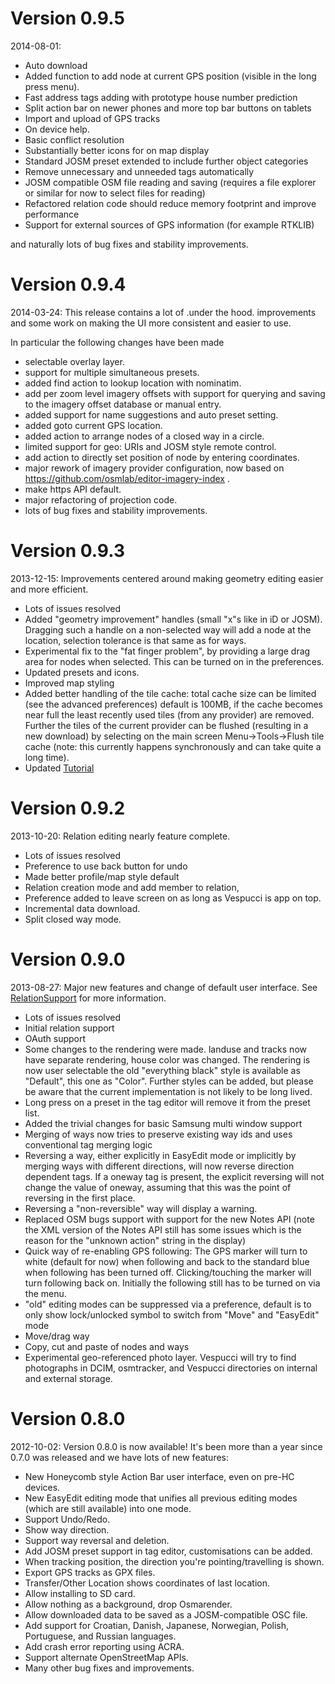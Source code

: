 # Version 0.9.5 #

2014-08-01:

  * Auto download
  * Added function to add node at current GPS position (visible in the long press menu).
  * Fast address tags adding with prototype house number prediction
  * Split action bar on newer phones and more top bar buttons on tablets
  * Import and upload of GPS tracks
  * On device help.
  * Basic conflict resolution
  * Substantially better icons for on map display
  * Standard JOSM preset extended to include further object categories
  * Remove unnecessary and unneeded tags automatically
  * JOSM compatible OSM file reading and saving (requires a file explorer or similar for now to select files for reading)
  * Refactored relation code should reduce memory footprint and improve performance
  * Support for external sources of GPS information (for example RTKLIB)

and naturally lots of bug fixes and stability improvements.

# Version 0.9.4 #

2014-03-24: This release contains a lot of .under the hood. improvements and some work on making the UI more consistent and easier to use.

In particular the following changes have been made

  * selectable overlay layer.
  * support for multiple simultaneous presets.
  * added find action to lookup location with nominatim.
  * add per zoom level imagery offsets with support for querying and saving to the imagery offset database or manual entry.
  * added support for name suggestions and auto preset setting.
  * added goto current GPS location.
  * added action to arrange nodes of a closed way in a circle.
  * limited support for geo: URIs and JOSM style remote control.
  * add action to directly set position of node by entering coordinates.
  * major rework of imagery provider configuration, now based on https://github.com/osmlab/editor-imagery-index .
  * make https API default.
  * major refactoring of projection code.
  * lots of bug fixes and stability improvements.


# Version 0.9.3 #

2013-12-15: Improvements centered around making geometry editing easier and more efficient.

  * Lots of issues resolved
  * Added "geometry improvement" handles (small "x"s like in iD or JOSM). Dragging such a handle on a non-selected way will add a node at the location, selection tolerance is that same as for ways.
  * Experimental fix to the "fat finger problem", by providing a large drag area for nodes when selected. This can be turned on in the preferences.
  * Updated presets and icons.
  * Improved map styling
  * Added better handling of the tile cache: total cache size can be limited (see the advanced preferences) default is 100MB, if the cache becomes near full the least recently used tiles (from any provider) are removed. Further the tiles of the current provider can be flushed (resulting in a new download) by selecting on the main screen Menu->Tools->Flush tile cache (note: this currently happens synchronously and can take quite a long time).
  * Updated [Tutorial](Tutorial.md)

# Version 0.9.2 #

2013-10-20: Relation editing nearly feature complete.

  * Lots of issues resolved
  * Preference to use back button for undo
  * Made better profile/map style default
  * Relation creation mode and add member to relation,
  * Preference added to leave screen on as long as Vespucci is app on top.
  * Incremental data download.
  * Split closed way mode.

# Version 0.9.0 #

2013-08-27: Major new features and change of default user interface. See [RelationSupport](RelationSupport.md) for more information.

  * Lots of issues resolved
  * Initial relation support
  * OAuth support
  * Some changes to the rendering were made. landuse and tracks now have separate rendering, house color was changed. The rendering is now user selectable the old "everything black" style is available as "Default", this one as "Color". Further styles can be added, but please be aware that the current implementation is not likely to be long lived.
  * Long press on a preset in the tag editor will remove it from the preset list.
  * Added the trivial changes for basic Samsung multi window support
  * Merging of ways now tries to preserve existing way ids and uses conventional tag merging logic
  * Reversing a way, either explicitly in EasyEdit mode or implicitly by merging ways with different directions, will now reverse direction dependent tags. If a oneway tag is present, the explicit reversing will not change the value of oneway, assuming that this was the point of reversing in the first place.
  * Reversing a "non-reversible" way will display a warning.
  * Replaced OSM bugs support with support for the new Notes API (note the XML version of the Notes API still has some issues which is the reason for the "unknown action" string in the display)
  * Quick way of re-enabling GPS following: The GPS marker will turn to white (default for now) when following and back to the standard blue when following has been turned off. Clicking/touching the marker will turn following back on. Initially the following still has to be turned on via the menu.
  * "old" editing modes can be suppressed via a preference, default is to only show lock/unlocked symbol to switch from "Move" and "EasyEdit" mode
  * Move/drag way
  * Copy, cut and paste of nodes and ways
  * Experimental geo-referenced photo layer. Vespucci will try to find photographs in DCIM, osmtracker, and Vespucci directories on internal and external storage.

# Version 0.8.0 #

2012-10-02: Version 0.8.0 is now available! It's been more than a year since 0.7.0 was released and we have lots of new features:

  * New Honeycomb style Action Bar user interface, even on pre-HC devices.
  * New EasyEdit editing mode that unifies all previous editing modes (which are still available) into one mode.
  * Support Undo/Redo.
  * Show way direction.
  * Support way reversal and deletion.
  * Add JOSM preset support in tag editor, customisations can be added.
  * When tracking position, the direction you're pointing/travelling is shown.
  * Export GPS tracks as GPX files.
  * Transfer/Other Location shows coordinates of last location.
  * Allow installing to SD card.
  * Allow nothing as a background, drop Osmarender.
  * Allow downloaded data to be saved as a JOSM-compatible OSC file.
  * Add support for Croatian, Danish, Japanese, Norwegian, Polish, Portuguese, and Russian languages.
  * Add crash error reporting using ACRA.
  * Support alternate OpenStreetMap APIs.
  * Many other bug fixes and improvements.

